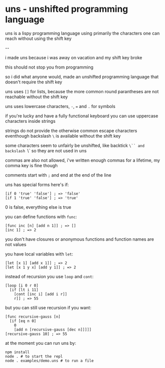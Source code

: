 # uns - unshifted programming language

uns is a lispy programming language using primarily the characters one can reach without using the shift key

--

i made uns because i was away on vacation and my shift key broke

this should not stop you from programming

so i did what anyone would, made an unshifted programming language that doesn't require the shift key

uns uses `[]` for lists, because the more common round parantheses are not reachable without the shift key

uns uses lowercase characters, `-`, `=` and `.` for symbols

if you're lucky and have a fully functional keyboard you can use uppercase characters inside strings

strings do not provide the otherwise common escape characters eventhough backslash `\` is available without the shift key

some characters seem to unfairly be unshifted, like backtick `\`` and backslash `\\` so they are not used in uns

commas are also not allowed, i've written enough commas for a lifetime, my comma key is fine though

comments start with `;` and end at the end of the line

uns has special forms here's if:

```
[if 0 'true' 'false'] ; => 'false'
[if 1 'true' 'false'] ; => 'true' 
```
0 is false, everything else is true

you can define functions with `func`:
```
[func inc [n] [add n 1]] ; => []
[inc 1] ; => 2
```
you don't have closures or anonymous functions and function names are not values

you have local variables with `let`:
```
[let [x 1] [add x 1]] ; => 2
[let [x 1 y x] [add y 1]] ; => 2
```

instead of recursion you use `loop` and `cont`:
```
[loop [i 0 r 0]
  [if [lt i 11]
    [cont [inc i] [add i r]]
    r]] ; => 55
```

but you can still use recursion if you want:
```
[func recursive-gauss [n]
  [if [eq n 0]
    0
    [add n [recursive-gauss [dec n]]]]]
[recursive-gauss 10] ; => 55
```

at the moment you can run uns by:

```
npm install
node . # to start the repl
node . examples/demo.uns # to run a file
```
